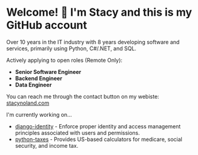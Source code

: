 # Welcome! 👋 I'm Stacy and this is my GitHub account 

Over 10 years in the IT industry with 8 years developing software and services, primarily using Python, C#/.NET, and SQL.

Actively applying to open roles (Remote Only):
- **Senior Software Engineer**
- **Backend Engineer**
- **Data Engineer**

You can reach me through the contact button on my webiste: [stacynoland.com](https://stacynoland.com)

I'm currently working on...
- [django-identity](https://github.com/stacynoland/django-identity) - Enforce proper identity and access management principles associated with users and permissions.
- [python-taxes](https://github.com/stacynoland/python-taxes) - Provides US-based calculators for medicare, social security, and income tax.

<!--
**stacynoland/stacynoland** is a ✨ _special_ ✨ repository because its `README.md` (this file) appears on your GitHub profile.

Here are some ideas to get you started:

- 🔭 I’m currently working on ...
- 🌱 I’m currently learning ...
- 👯 I’m looking to collaborate on ...
- 🤔 I’m looking for help with ...
- 💬 Ask me about ...
- 📫 How to reach me: ...
- 😄 Pronouns: ...
- ⚡ Fun fact: ...
-->

